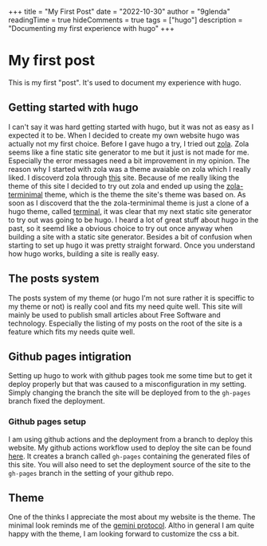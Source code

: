 +++
title = "My First Post"
date = "2022-10-30"
author = "9glenda"
readingTime = true 
hideComments = true
tags = ["hugo"]
description = "Documenting my first experience with hugo"
+++
# My first post
This is my first "post". It's used to document my experience with hugo.
## Getting started with hugo
I can't say it was hard getting started with hugo, but it was not as easy as I expected it to be.
When I decided to create my own website hugo was actually not my first choice. Before I gave hugo a try, I tried out [zola](https://www.getzola.org/).
Zola seems like a fine static site generator to me but it just is not made for me. Especially the error messages need a bit improvement in my opinion.
The reason why I started with zola was a theme avaiable on zola which I really liked. I discoverd zola through [this](https://jdisaacs.com/) site.
Because of me really liking the theme of this site I decided to try out zola and ended up using the [zola-terminimal](https://github.com/pawroman/zola-theme-terminimal) theme, which is the theme the site's theme was based on.
As soon as I discoverd that the the zola-terminimal theme is just a clone of a hugo theme, called [terminal](https://github.com/panr/hugo-theme-terminal), it was clear that my next static site generator to try out was going to be hugo.
I heard a lot of great stuff about hugo in the past, so it seemd like a obvious choice to try out once anyway when building a site with a static site generator.
Besides a bit of confusion when starting to set up hugo it was pretty straight forward. Once you understand how hugo works, building a site is really easy.
## The posts system
The posts system of my theme (or hugo I'm not sure rather it is speciffic to my theme or not) is really cool and fits my need quite well.
This site will mainly be used to publish small articles about Free Software and technology. Especially the listing of my posts on the root of the site is a feature which fits my needs quite well.
## Github pages intigration
Setting up hugo to work with github pages took me some time but to get it deploy properly but that was caused to a misconfiguration in my setting. Simply changing the branch the site will be deployed from to the `gh-pages` branch fixed the deployment.
### Github pages setup
I am using github actions and the deployment from a branch to deploy this website. My github actions workflow used to deploy the site can be found [here](https://github.com/9glenda/9glenda.github.io/blob/main/.github/workflows/deploy.yml).
It creates a branch called `gh-pages` containing the generated files of this site. You will also need to set the deployment source of the site to the `gh-pages` branch in the setting of your github repo.
## Theme
One of the thinks I appreciate the most about my website is the theme. The minimal look reminds me of the [gemini protocol](https://gemini.circumlunar.space/). Altho in general I am quite happy with the theme, I am looking forward to customize the css a bit.
